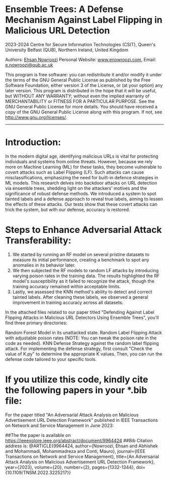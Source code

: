 # Ensemble Trees: A Defense Mechanism Against Label Flipping in Malicious URL Detection

2023-2024 Centre for Secure Information Technologies (CSIT), Queen's University Belfast (QUB), Northern Ireland, United Kingdom

Authors: [Ehsan Nowroozi](https://scholar.google.com/citations?user=C0bNkP8AAAAJ&hl=en) Personal Website: www.enowroozi.com, Email: e.nowroozi@qub.ac.uk

This program is free software: you can redistribute it and/or modify it under the terms of the GNU General Public License as published by the Free Software Foundation, either version 3 of the License, or (at your option) any later version. This program is distributed in the hope that it will be useful, but WITHOUT ANY WARRANTY; without even the implied warranty of MERCHANTABILITY or FITNESS FOR A PARTICULAR PURPOSE.  See the GNU General Public License for more details. You should have received a copy of the GNU General Public License along with this program. If not, see <http://www.gnu.org/licenses/>.

---
#  Introduction:
In the modern digital age, identifying malicious URLs is vital for protecting individuals and systems from online threats. However, because we rely more on Machine Learning (ML) for these tasks, they become vulnerable to covert attacks such as Label Flipping (LF). Such attacks can cause misclassifications, emphasizing the need for built-in defence strategies in ML models. This research delves into backdoor attacks on URL detection via ensemble trees, shedding light on the attackers' motives and the significance of robust defense methods. We introduced a system to spot tainted labels and a defense approach to reveal true labels, aiming to lessen the effects of these attacks. Our tests show that these covert attacks can trick the system, but with our defense, accuracy is restored.


# Steps to Enhance Adversarial Attack Transferability:

1) We started by running an RF model on several pristine datasets to measure its initial performance, creating a benchmark to spot any anomalies in its behavior later.
2) We then subjected the RF models to random LF attacks by introducing varying poison rates in the training data. The results highlighted the RF model's susceptibility as it failed to recognize the attack, though the training accuracy remained within acceptable limits.
3) Lastly, we assessed the KNN method's ability to detect and correct tainted labels. After cleaning these labels, we observed a general improvement in training accuracy across all datasets.

In the attached files related to our paper titled "Defending Against Label Flipping Attacks in Malicious URL Detectors Using Ensemble Trees", you'll find three primary directories:

Random Forest Model in its unattacked state.
Random Label Flipping Attack with adjustable poison rates (NOTE: You can tweak the poison rate in the code as needed).
KNN Defense Strategy against the random label flipping attack.
For implementing the defense strategy, first consult "Check the value of K.py" to determine the appropriate K values. Then, you can run the defense code tailored to your specific tools.


# If you utilize this code, kindly cite the following papers in your *.bib file:

 For the paper titled "An Adversarial Attack Analysis on Malicious Advertisement URL Detection Framework" published in IEEE Transactions on Network and Service Management in June 2023:

##The the paper is available on https://ieeexplore.ieee.org/abstract/document/9964424
##Bib Citation address is: 
  @ARTICLE{9964424,
  author={Nowroozi, Ehsan and Abhishek and Mohammadi, Mohammadreza and Conti, Mauro},
  journal={IEEE Transactions on Network and Service Management}, 
  title={An Adversarial Attack Analysis on Malicious Advertisement URL Detection Framework}, 
  year={2023},
  volume={20},
  number={2},
  pages={1332-1344},
  doi={10.1109/TNSM.2022.3225217}}

